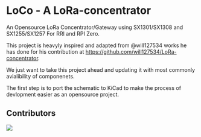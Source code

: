 # LoCo - A LoRa-concentrator

An Opensource LoRa Concentrator/Gateway using SX1301/SX1308 and SX1255/SX1257 For RRI and RPI Zero.

This project is heavyly inspired and adapted from @will127534 works he has done for his contribution at https://github.com/will127534/LoRa-concentrator.

We just want to take this project ahead and updating it with most commonly avialibility of componenets.

The first step is to port the schematic to KiCad to make the process of devlopment easier as an opensource project.

<!-- Copy-paste in your Readme.md file -->
## Contributors


<a href="https://github.com/bkrajendra/LoCo/graphs/contributors">
  <img src="https://contrib.rocks/image?repo=bkrajendra/LoCo" />
</a>
